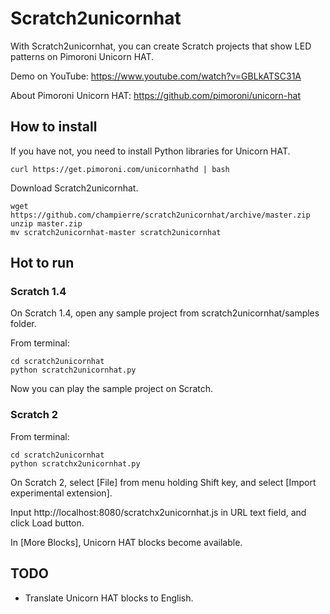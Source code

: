 # Scratch2unicornhat

With Scratch2unicornhat, you can create Scratch projects that show LED patterns on Pimoroni Unicorn HAT.

Demo on YouTube: https://www.youtube.com/watch?v=GBLkATSC31A

About Pimoroni Unicorn HAT: https://github.com/pimoroni/unicorn-hat

## How to install

If you have not, you need to install Python libraries for Unicorn HAT.

```
curl https://get.pimoroni.com/unicornhathd | bash
```

Download Scratch2unicornhat.

```
wget https://github.com/champierre/scratch2unicornhat/archive/master.zip
unzip master.zip
mv scratch2unicornhat-master scratch2unicornhat
```

## Hot to run

### Scratch 1.4

On Scratch 1.4, open any sample project from scratch2unicornhat/samples folder.

From terminal:

```
cd scratch2unicornhat
python scratch2unicornhat.py
```

Now you can play the sample project on Scratch.

### Scratch 2

From terminal:

```
cd scratch2unicornhat
python scratchx2unicornhat.py
```

On Scratch 2, select [File] from menu holding Shift key, and select [Import experimental extension].

Input http://localhost:8080/scratchx2unicornhat.js in URL text field, and click Load button.

In [More Blocks], Unicorn HAT blocks become available.

## TODO

- Translate Unicorn HAT blocks to English.
